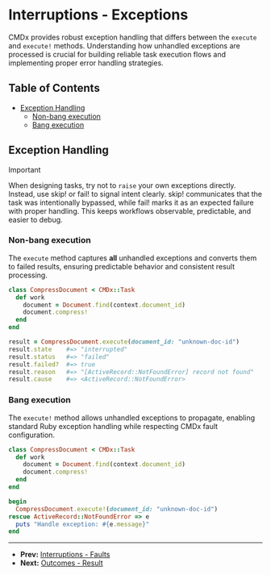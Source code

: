 # Interruptions - Exceptions

CMDx provides robust exception handling that differs between the `execute` and `execute!` methods. Understanding how unhandled exceptions are processed is crucial for building reliable task execution flows and implementing proper error handling strategies.

## Table of Contents

- [Exception Handling](#exception-handling)
  - [Non-bang execution](#non-bang-execution)
  - [Bang execution](#bang-execution)

## Exception Handling

> [!IMPORTANT]
> When designing tasks, try not to `raise` your own exceptions directly. Instead, use skip! or fail! to signal intent clearly. skip! communicates that the task was intentionally bypassed, while fail! marks it as an expected failure with proper handling. This keeps workflows observable, predictable, and easier to debug.

### Non-bang execution

The `execute` method captures **all** unhandled exceptions and converts them to failed results, ensuring predictable behavior and consistent result processing.

```ruby
class CompressDocument < CMDx::Task
  def work
    document = Document.find(context.document_id)
    document.compress!
  end
end

result = CompressDocument.execute(document_id: "unknown-doc-id")
result.state    #=> "interrupted"
result.status   #=> "failed"
result.failed?  #=> true
result.reason   #=> "[ActiveRecord::NotFoundError] record not found"
result.cause    #=> <ActiveRecord::NotFoundError>
```

### Bang execution

The `execute!` method allows unhandled exceptions to propagate, enabling standard Ruby exception handling while respecting CMDx fault configuration.

```ruby
class CompressDocument < CMDx::Task
  def work
    document = Document.find(context.document_id)
    document.compress!
  end
end

begin
  CompressDocument.execute!(document_id: "unknown-doc-id")
rescue ActiveRecord::NotFoundError => e
  puts "Handle exception: #{e.message}"
end
```

---

- **Prev:** [Interruptions - Faults](faults.md)
- **Next:** [Outcomes - Result](../outcomes/result.md)
